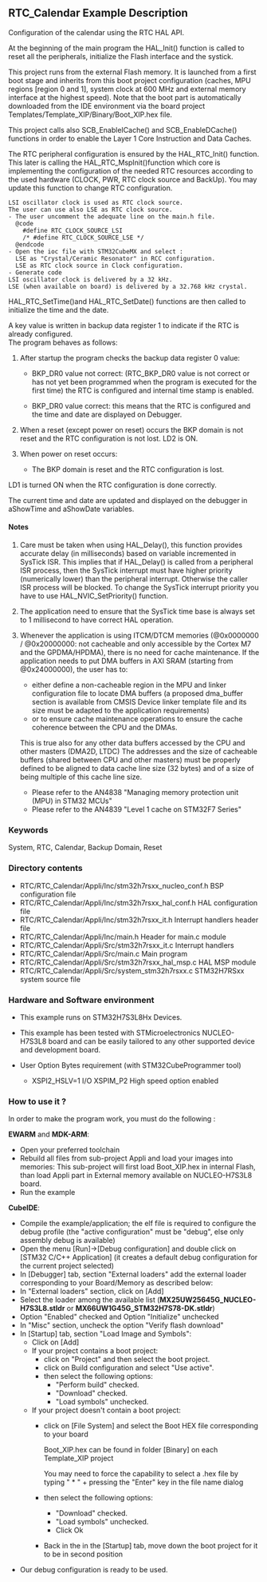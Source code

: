 ## <b>RTC_Calendar Example Description</b>

Configuration of the calendar using the RTC HAL API.

At the beginning of the main program the HAL_Init() function is called to reset 
all the peripherals, initialize the Flash interface and the systick.

This project runs from the external Flash memory. It is launched from a first boot stage and inherits from this boot project
configuration (caches, MPU regions [region 0 and 1], system clock at 600 MHz and external memory interface at the highest speed).
Note that the boot part is automatically downloaded from the IDE environment via the board project Templates/Template_XIP/Binary/Boot_XIP.hex file.

This project calls also SCB_EnableICache() and SCB_EnableDCache() functions in order to enable
the Layer 1 Core Instruction and Data Caches.

The RTC peripheral configuration is ensured by the HAL_RTC_Init() function.
This later is calling the HAL_RTC_MspInit()function which core is implementing
the configuration of the needed RTC resources according to the used hardware (CLOCK, 
PWR, RTC clock source and BackUp). You may update this function to change RTC configuration.

    LSI oscillator clock is used as RTC clock source. 
    The user can use also LSE as RTC clock source.
    - The user uncomment the adequate line on the main.h file.
      @code
        #define RTC_CLOCK_SOURCE_LSI  
        /* #define RTC_CLOCK_SOURCE_LSE */
      @endcode
    - Open the ioc file with STM32CubeMX and select :
      LSE as "Crystal/Ceramic Resonator" in RCC configuration.
      LSE as RTC clock source in Clock configuration.
    - Generate code
    LSI oscillator clock is delivered by a 32 kHz.
    LSE (when available on board) is delivered by a 32.768 kHz crystal.

HAL_RTC_SetTime()and HAL_RTC_SetDate() functions are then called to initialize the 
time and the date.

A key value is written in backup data register 1 to indicate if the RTC is already configured.  
The program behaves as follows:

1. After startup the program checks the backup data register 0 value:

    - BKP_DR0 value not correct: (RTC_BKP_DR0 value is not correct or has not yet
      been programmed when the program is executed for the first time) the RTC is
      configured and internal time stamp is enabled.
    
    - BKP_DR0 value correct: this means that the RTC is configured and the time
      and date are displayed on Debugger.

2. When a reset (except power on reset) occurs the BKP domain is not reset and the RTC 
   configuration is not lost. LD2 is ON.
   
3. When power on reset occurs:

    - The BKP domain is reset and the RTC configuration is lost. 

LD1 is turned ON when the RTC configuration is done correctly.

The current time and date are updated and displayed on the debugger in aShowTime 
and aShowDate variables.

#### <b>Notes</b>

 1. Care must be taken when using HAL_Delay(), this function provides accurate delay (in milliseconds)
    based on variable incremented in SysTick ISR. This implies that if HAL_Delay() is called from
    a peripheral ISR process, then the SysTick interrupt must have higher priority (numerically lower)
    than the peripheral interrupt. Otherwise the caller ISR process will be blocked.
    To change the SysTick interrupt priority you have to use HAL_NVIC_SetPriority() function.
      
 2. The application need to ensure that the SysTick time base is always set to 1 millisecond
    to have correct HAL operation.

 3. Whenever the application is using ITCM/DTCM memories (@0x0000000 / @0x20000000: not cacheable and only accessible
    by the Cortex M7 and the GPDMA/HPDMA), there is no need for cache maintenance.
    If the application needs to put DMA buffers in AXI SRAM (starting from @0x24000000), the user has to:
    - either define a non-cacheable region in the MPU and linker configuration file to locate DMA buffers
      (a proposed dma_buffer section is available from CMSIS Device linker template file and its size must
      be adapted to the application requirements)
    - or to ensure cache maintenance operations to ensure the cache coherence between the CPU and the DMAs.

    This is true also for any other data buffers accessed by the CPU and other masters (DMA2D, LTDC)
    The addresses and the size of cacheable buffers (shared between CPU and other masters)
    must be properly defined to be aligned to data cache line size (32 bytes) and of a size of being multiple
    of this cache line size.
    - Please refer to the AN4838 "Managing memory protection unit (MPU) in STM32 MCUs"
    - Please refer to the AN4839 "Level 1 cache on STM32F7 Series"

### <b>Keywords</b>
System, RTC, Calendar, Backup Domain, Reset

### <b>Directory contents</b>

  - RTC/RTC_Calendar/Appli/Inc/stm32h7rsxx_nucleo_conf.h     BSP configuration file
  - RTC/RTC_Calendar/Appli/Inc/stm32h7rsxx_hal_conf.h  HAL configuration file
  - RTC/RTC_Calendar/Appli/Inc/stm32h7rsxx_it.h        Interrupt handlers header file
  - RTC/RTC_Calendar/Appli/Inc/main.h                  Header for main.c module  
  - RTC/RTC_Calendar/Appli/Src/stm32h7rsxx_it.c        Interrupt handlers
  - RTC/RTC_Calendar/Appli/Src/main.c                  Main program
  - RTC/RTC_Calendar/Appli/Src/stm32h7rsxx_hal_msp.c   HAL MSP module
  - RTC/RTC_Calendar/Appli/Src/system_stm32h7rsxx.c    STM32H7RSxx system source file


### <b>Hardware and Software environment</b> 

  - This example runs on STM32H7S3L8Hx Devices.

  - This example has been tested with STMicroelectronics NUCLEO-H7S3L8
    board and can be easily tailored to any other supported device and 
    development board. 

  - User Option Bytes requirement (with STM32CubeProgrammer tool)

    - XSPI2_HSLV=1     I/O XSPIM_P2 High speed option enabled

### <b>How to use it ?</b>

In order to make the program work, you must do the following :

**EWARM** and **MDK-ARM**:

 - Open your preferred toolchain
 - Rebuild all files from sub-project Appli and load your images into memories: This sub-project will first load Boot_XIP.hex in internal Flash,
   than load Appli part in External memory available on NUCLEO-H7S3L8 board.
 - Run the example

**CubeIDE**:

 - Compile the example/application; the elf file is required to configure the debug profile (the "active configuration" must be "debug", else only assembly debug is available)
 - Open the menu [Run]->[Debug configuration] and double click on  [STM32 C/C++ Application] (it creates a default debug configuration for the current project selected)
 - In [Debugger] tab, section "External  loaders" add the external loader corresponding to your Board/Memory as described below:
 - In "External loaders" section, click on [Add]
 - Select the loader among the available list (**MX25UW25645G_NUCLEO-H7S3L8.stldr** or **MX66UW1G45G_STM32H7S78-DK.stldr**)
 - Option "Enabled" checked and Option "Initialize" unchecked
 - In "Misc" section, uncheck the option "Verify flash download"
 - In [Startup] tab, section "Load Image and Symbols":
   - Click on [Add]
   - If your project contains a boot project:
     - click on "Project" and then select the boot project.
     - click on Build configuration and select "Use active".
     - then select the following options:
       - "Perform build" checked.
       - "Download" checked.
       - "Load symbols" unchecked.
   - If your project doesn't contain a boot project:
     - click on [File System] and select the Boot HEX file corresponding to your board

        Boot_XIP.hex can be found in folder [Binary] on each Template_XIP project

        You may need to force the capability to select a .hex file by typing " * " + pressing the "Enter" key in the file name dialog

     - then select the following options:
       - "Download"      checked.
       - "Load symbols" unchecked.
       - Click Ok
     - Back in the in the [Startup] tab, move down the boot project for it to be in second position
 - Our debug configuration is ready to be used.
